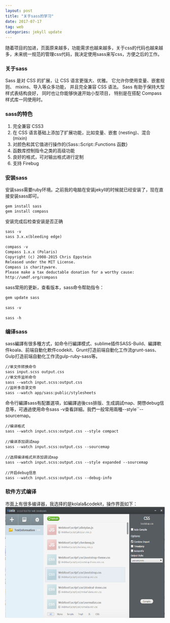 ```yaml
---
layout: post
title: "关于sass的学习"
date: 2017-07-17
tag: web
categories: jekyll update
---
```

随着项目的加进，页面原来越多，功能需求也越来越多，关于css的代码也越来越多，未来统一规范的管理css代码，我决定使用sass来写css，方便之后的工作。
### 关于sass
Sass 是对 CSS 的扩展，让 CSS 语言更强大、优雅。 它允许你使用变量、嵌套规则、 mixins、导入等众多功能， 并且完全兼容 CSS 语法。 Sass 有助于保持大型样式表结构良好， 同时也让你能够快速开始小型项目， 特别是在搭配 Compass 样式库一同使用时。
### sass的特色
1. 完全兼容 CSS3
2. 在 CSS 语言基础上添加了扩展功能，比如变量、嵌套 (nesting)、混合 (mixin)
3. 对颜色和其它值进行操作的{Sass::Script::Functions 函数}
4. 函数库控制指令之类的高级功能
5. 良好的格式，可对输出格式进行定制
6. 支持 Firebug

### 安装sass
安装sass需要ruby环境。之前我的电脑在安装jekyll的时候就已经安装了，现在直接安装sass即可。

```
gem install sass
gem install compass
```
安装完成后检查安装是否正确

```
sass -v
sass 3.x.x(bleeding edge)

compass -v
Compass 1.x.x (Polaris)
Copyright (c) 2008-2015 Chris Eppstein
Released under the MIT License.
Compass is charityware.
Please make a tax deductable donation for a worthy cause: http://umdf.org/compass
```
sass常用的更新，查看版本，sass命令帮助指令：

```
gem update sass

sass -v

sass -h
```
### 编译sass
sass編譯有很多種方式，如命令行編譯模式、sublime插件SASS-Build、編譯軟件koala、前端自動化軟件codekit、Grunt打造前端自動化工作流grunt-sass、Gulp打造前端自動化工作流gulp-ruby-sass等。

```
//单文件转换命令
sass input.scss output.css
//单文件监听命令
sass --watch input.scss:output.css
//监听多目录文件
sass --watch app/sass:public/stylesheets
```
命令行編譯sass有配置選項，如編譯過後css排版、生成調試map、開啓debug信息等，可通過使用命令sass -v查看詳細。我們一般常用兩種--style``--sourcemap。

```
//编译格式
sass --watch input.scss:output.css --style compact

//编译添加调试map
sass --watch input.scss:output.css --sourcemap

//选择编译格式并添加调试map
sass --watch input.scss:output.css --style expanded --sourcemap

//开启debug信息
sass --watch input.scss:output.css --debug-info
```

### 软件方式编译
市面上有很多编译器，我选择的是kolala&codekit，操作界面如下：
<img src="/images/posts/markdown/kololo.png" height="350" width="700">  





